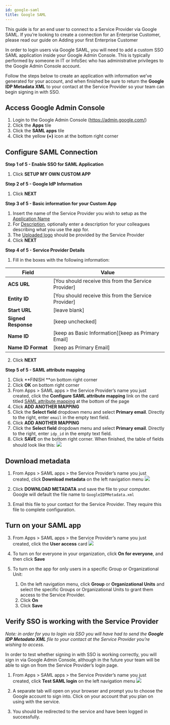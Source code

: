 ```yaml
---
id: google-saml
title: Google SAML
---
```

This guide is for an end user to connect to a Service Provider via Google SAML. If you’re looking to create a connection for an Enterprise Customer, please read our guide on Adding your first Enterprise Customer

In order to login users via Google SAML, you will need to add a custom SSO SAML application  inside your Google Admin Console. This is typically performed by someone in IT or InfoSec who has administrative privileges to the Google Admin Console account.

Follow the steps below to create an application with information we’ve generated for your account, and when finished be sure to return the **Google IDP Metadata XML** to your contact at the Service Provider so your team can begin signing in with SSO.

## Access Google Admin Console
1. Login to the Google Admin Console (https://admin.google.com/)
2. Click the **Apps**  tile
3. Click the **SAML apps** tile
4. Click the yellow **(+)** icon at the bottom right corner
## Configure SAML Connection

**Step 1 of 5 - Enable SSO for SAML Application**

1. Click **SETUP MY OWN CUSTOM APP** 

**Step 2 of 5 - Google IdP Information**

1. Click **NEXT**

**Step 3 of 5 - Basic information for your Custom App**

1. Insert the name of the Service Provider you wish to setup as the <u>Application Name</u>
2. For <u>Description</u>, optionally enter a description for your colleagues describing what you use the app for. 
3. The <u>Uploaded logo</u> should be provided by the Service Provider
4. Click **NEXT**

**Step 4 of 5 - Service Provider Details**

1. Fill in the boxes with the following information:

| Field               | Value                                               |
| ------------------- | --------------------------------------------------- |
| **ACS URL**         | [You should receive this from the Service Provider] |
| **Entity ID**       | [You should receive this from the Service Provider] |
| **Start URL**       | [leave blank]                                       |
| **Signed Response** | [keep unchecked]                                    |
| **Name ID**         | [keep as Basic Information][keep as Primary Email]  |
| **Name ID Format**  | [keep as Primary Email]                             |

2. Click **NEXT**

**Step 5 of 5 - SAML attribute mapping**

1. Click **FINISH **on bottom right corner
2. Click **OK** on bottom right corner
3. From Apps > SAML apps > the Service Provider’s name you just created, click the **Configure SAML attribute mapping** link on the card titled <u>SAML attribute mapping</u> at the bottom of the page
4. Click **ADD ANOTHER MAPPING**
5. Click the **Select field** dropdown menu and select **Primary email**. Directly to the right, enter `email` in the empty text field.
6. Click **ADD ANOTHER MAPPING**
7. Click the **Select field** dropdown menu and select **Primary email**. Directly to the right, enter `idp_id` in the empty text field.
8. Click **SAVE** on the bottom right corner. When finished, the table of fields should look like this:
![](https://paper-attachments.dropbox.com/s_9410907BB5FC07EB4F862C37A82433C15D972B6BD2C079E0EC9DE5E3238E8F95_1600290716167_Screen+Shot+2020-09-16+at+2.09.57+PM.png)



## Download metadata
1. From Apps > SAML apps > the Service Provider’s name you just created, click **Download metadata** on the left navigation menu
![](https://paper-attachments.dropbox.com/s_9410907BB5FC07EB4F862C37A82433C15D972B6BD2C079E0EC9DE5E3238E8F95_1600373000752_Screen+Shot+2020-09-17+at+1.02.37+PM.png)

2. Click **DOWNLOAD METADATA** and save the file to your computer. Google will default the file name to `GoogleIDPMetadata.xml`
3. Email this file to your contact for the Service Provider. They require this file to complete configuration.
## Turn on your SAML app
3. From Apps > SAML apps > the Service Provider’s name you just created, click the **User access** card
![](https://paper-attachments.dropbox.com/s_9410907BB5FC07EB4F862C37A82433C15D972B6BD2C079E0EC9DE5E3238E8F95_1600374730143_Screen+Shot+2020-09-17+at+1.31.54+PM.png)

2. To turn on for everyone in your organization, click **On for everyone**, and then click **Save**
3. To turn on the app for only users in a specific Group or Organizational Unit:
    1. On the left navigation menu, click **Group** or **Organizational Units** and select the specific Groups or Organizational Units to grant them access to the Service Provider.
    2. Click **On**
    3. Click **Save**
## Verify SSO is working with the Service Provider

*Note: in order for you to login via SSO you will have had to send the **Google IDP Metadata XML**  file to your contact at the Service Provider you’re wishing to access.*

In order to test whether signing in with SSO is working correctly, you will sign in via Google Admin Console, although in the future your team will be able to sign on from the Service Provider’s login page. 


1. From Apps > SAML apps > the Service Provider’s name you just created, click **Test SAML login** on the left navigation menu
![](https://paper-attachments.dropbox.com/s_9410907BB5FC07EB4F862C37A82433C15D972B6BD2C079E0EC9DE5E3238E8F95_1600373795073_Screen+Shot+2020-09-17+at+1.15.39+PM.png)

2. A separate tab will open on your browser and prompt you to choose the Google account to sign into. Click on your account that you plan on using with the service.
3. You should be redirected to the service and have been logged in successfully.

